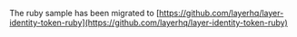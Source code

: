 The ruby sample has been migrated to [https://github.com/layerhq/layer-identity-token-ruby](https://github.com/layerhq/layer-identity-token-ruby)
